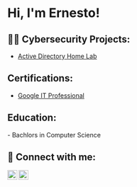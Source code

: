 <h1>Hi, I'm Ernesto! </h2>

<h2>👨‍💻 Cybersecurity Projects:</h2>

- [Active Directory Home Lab](https://github.com/ernesto1v/ActiveDirectoryLab)

<h2>Certifications: </h2>

- [Google IT Professional](https://www.google.com)


<h2>Education: </h2>
 - Bachlors in Computer Science

<h2> 🤳 Connect with me:</h2>

[<img align="left" alt="JoshMadakor | LinkedIn" width="22px" src="https://cdn.jsdelivr.net/npm/simple-icons@v3/icons/linkedin.svg" />][linkedin]
[<img align="left" alt="JoshMadakor | Instagram" width="22px" src="https://cdn.jsdelivr.net/npm/simple-icons@v3/icons/instagram.svg" />][instagram]

[instagram]: https://www.instagram.com/ernesto1v/
[linkedin]: https://linkedin.com/in/ernesto1v

